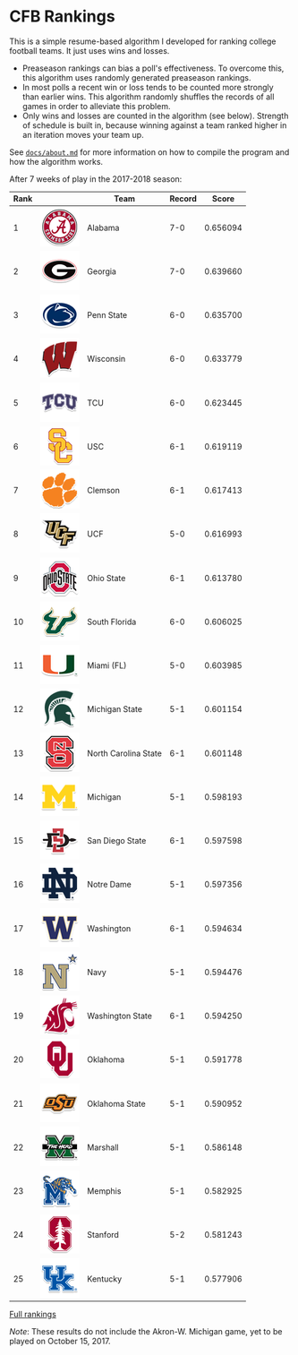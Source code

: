 # CFB Rankings

This is a simple resume-based algorithm I developed for ranking college football
teams. It just uses wins and losses.

* Preaseason rankings can bias a poll's effectiveness. To overcome
  this, this algorithm uses randomly generated preaseason rankings. 
* In most polls a recent win or loss tends to be counted more strongly than
  earlier wins. This algorithm randomly shuffles the records of all
  games in order to alleviate this problem.
* Only wins and losses are counted in the algorithm
  (see below).  Strength of schedule is built in, because winning against a team
  ranked higher in an iteration moves your team up.

See [`docs/about.md`](docs/about.md) for more information on how to
compile the program and how the algorithm works. 


After 7 weeks of play in the 2017-2018 season:

 **Rank** |  | **Team**                  | **Record** | **Score**  
----------|--|-------------------------|------------|------------
1 | ![Alabama](logos/alabama.png) |  Alabama                   |  7-0       |   0.656094
2 | ![Georgia](logos/georgia.png) |  Georgia                   |  7-0       |   0.639660
3 | ![Penn State](logos/penn-st.png) |  Penn State                |  6-0       |   0.635700
4 | ![Wisconsin](logos/wisconsin.png) |  Wisconsin                 |  6-0       |   0.633779
5 | ![TCU](logos/tcu.png) |  TCU                       |  6-0       |   0.623445
6 | ![USC](logos/southern-california.png) |  USC                       |  6-1       |   0.619119
7 | ![Clemson](logos/clemson.png) |  Clemson                   |  6-1       |   0.617413
8 | ![UCF](logos/ucf.png) |  UCF                       |  5-0       |   0.616993
9 | ![Ohio State](logos/ohio-st.png) |  Ohio State                |  6-1       |   0.613780
10 | ![South Florida](logos/south-fla.png) |  South Florida             |  6-0       |   0.606025
11 | ![Miami (FL)](logos/miami-fl.png) |  Miami (FL)                |  5-0       |   0.603985
12 | ![Michigan State](logos/michigan-st.png) |  Michigan State            |  5-1       |   0.601154
13 | ![North Carolina State](logos/north-carolina-st.png) |  North Carolina State      |  6-1       |   0.601148
14 | ![Michigan](logos/michigan.png) |  Michigan                  |  5-1       |   0.598193
15 | ![San Diego State](logos/san-diego-st.png) |  San Diego State           |  6-1       |   0.597598
16 | ![Notre Dame](logos/notre-dame.png) |  Notre Dame                |  5-1       |   0.597356
17 | ![Washington](logos/washington.png) |  Washington                |  6-1       |   0.594634
18 | ![Navy](logos/navy.png) |  Navy                      |  5-1       |   0.594476
19 | ![Washington State](logos/washington-st.png) |  Washington State          |  6-1       |   0.594250
20 | ![Oklahoma](logos/oklahoma.png) |  Oklahoma                  |  5-1       |   0.591778
21 | ![Oklahoma State](logos/oklahoma-st.png) |  Oklahoma State            |  5-1       |   0.590952
22 | ![Marshall](logos/marshall.png) |  Marshall                  |  5-1       |   0.586148
23 | ![Memphis](logos/memphis.png) |  Memphis                   |  5-1       |   0.582925
24 | ![Stanford](logos/stanford.png) |  Stanford                  |  5-2       |   0.581243
25 | ![Kentucky](logos/kentucky.png) |  Kentucky                  |  5-1       |   0.577906

[Full rankings](output/rankings.csv)

*Note*: These results do not include the Akron-W. Michigan game, yet to
be played on October 15, 2017.
